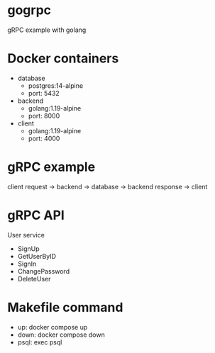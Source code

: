 # gogrpc
gRPC example with golang

# Docker containers
- database
	- postgres:14-alpine
	- port: 5432
- backend
	- golang:1.19-alpine
	- port: 8000
- client
	- golang:1.19-alpine
	- port: 4000

# gRPC example
client request -> backend -> database -> backend response -> client

# gRPC API
User service

- SignUp
- GetUserByID
- SignIn
- ChangePassword
- DeleteUser

# Makefile command
- up: docker compose up
- down: docker compose down
- psql: exec psql
